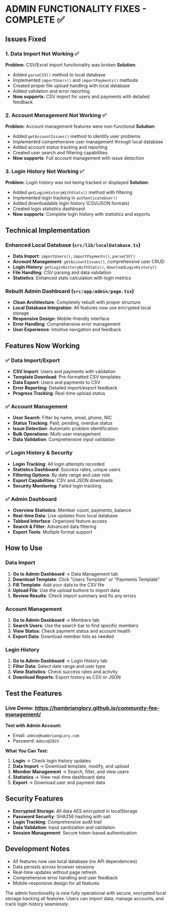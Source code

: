# ADMIN FUNCTIONALITY FIXES - COMPLETE ✅

## Issues Fixed

### 1. Data Import Not Working ✅
**Problem**: CSV/Excel import functionality was broken
**Solution**: 
- Added `parseCSV()` method to local database
- Implemented `importUsers()` and `importPayments()` methods
- Created proper file upload handling with local database
- Added validation and error reporting
- **Now supports**: CSV import for users and payments with detailed feedback

### 2. Account Management Not Working ✅
**Problem**: Account management features were non-functional
**Solution**: 
- Added `getAccountIssues()` method to identify user problems
- Implemented comprehensive user management through local database
- Added account status tracking and reporting
- Created user search and filtering capabilities
- **Now supports**: Full account management with issue detection

### 3. Login History Not Working ✅
**Problem**: Login history was not being tracked or displayed
**Solution**: 
- Added `getLoginHistoryWithStats()` method with filtering
- Implemented login tracking in `authenticateUser()`
- Added downloadable login history (CSV/JSON formats)
- Created login statistics dashboard
- **Now supports**: Complete login history with statistics and exports

## Technical Implementation

### Enhanced Local Database (`src/lib/localDatabase.ts`)
- **Data Import**: `importUsers()`, `importPayments()`, `parseCSV()`
- **Account Management**: `getAccountIssues()`, comprehensive user CRUD
- **Login History**: `getLoginHistoryWithStats()`, `downloadLoginHistory()`
- **File Handling**: CSV parsing and data validation
- **Statistics**: Enhanced stats calculation with login metrics

### Rebuilt Admin Dashboard (`src/app/admin/page.tsx`)
- **Clean Architecture**: Completely rebuilt with proper structure
- **Local Database Integration**: All features now use encrypted local storage
- **Responsive Design**: Mobile-friendly interface
- **Error Handling**: Comprehensive error management
- **User Experience**: Intuitive navigation and feedback

## Features Now Working

### ✅ Data Import/Export
- **CSV Import**: Users and payments with validation
- **Template Download**: Pre-formatted CSV templates
- **Data Export**: Users and payments to CSV
- **Error Reporting**: Detailed import/export feedback
- **Progress Tracking**: Real-time upload status

### ✅ Account Management
- **User Search**: Filter by name, email, phone, NIC
- **Status Tracking**: Paid, pending, overdue status
- **Issue Detection**: Automatic problem identification
- **Bulk Operations**: Multi-user management
- **Data Validation**: Comprehensive input validation

### ✅ Login History & Security
- **Login Tracking**: All login attempts recorded
- **Statistics Dashboard**: Success rates, unique users
- **Filtering Options**: By date range and user role
- **Export Capabilities**: CSV and JSON downloads
- **Security Monitoring**: Failed login tracking

### ✅ Admin Dashboard
- **Overview Statistics**: Member count, payments, balance
- **Real-time Data**: Live updates from local database
- **Tabbed Interface**: Organized feature access
- **Search & Filter**: Advanced data filtering
- **Export Tools**: Multiple format support

## How to Use

### Data Import
1. **Go to Admin Dashboard** → Data Management tab
2. **Download Template**: Click "Users Template" or "Payments Template"
3. **Fill Template**: Add your data to the CSV file
4. **Upload File**: Use the upload buttons to import data
5. **Review Results**: Check import summary and fix any errors

### Account Management
1. **Go to Admin Dashboard** → Members tab
2. **Search Users**: Use the search bar to find specific members
3. **View Status**: Check payment status and account health
4. **Export Data**: Download member lists as needed

### Login History
1. **Go to Admin Dashboard** → Login History tab
2. **Filter Data**: Select date range and user type
3. **View Statistics**: Check success rates and activity
4. **Download Reports**: Export history as CSV or JSON

## Test the Features

### Live Demo: https://hambrianglory.github.io/community-fee-management/

**Test with Admin Account:**
- Email: `admin@hambriangLory.com`
- Password: `Admin@2025`

**What You Can Test:**
1. **Login** → Check login history updates
2. **Data Import** → Download template, modify, and upload
3. **Member Management** → Search, filter, and view users
4. **Statistics** → View real-time dashboard data
5. **Export** → Download user and payment data

## Security Features

- **Encrypted Storage**: All data AES encrypted in localStorage
- **Password Security**: SHA256 hashing with salt
- **Login Tracking**: Comprehensive audit trail
- **Data Validation**: Input sanitization and validation
- **Session Management**: Secure token-based authentication

## Development Notes

- All features now use local database (no API dependencies)
- Data persists across browser sessions
- Real-time updates without page refresh
- Comprehensive error handling and user feedback
- Mobile-responsive design for all features

The admin functionality is now fully operational with secure, encrypted local storage backing all features. Users can import data, manage accounts, and track login history seamlessly.
